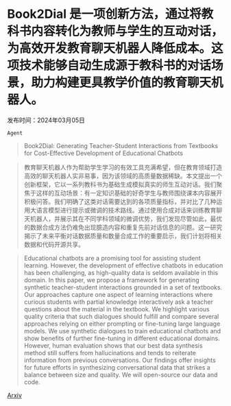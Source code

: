 # Book2Dial 是一项创新方法，通过将教科书内容转化为教师与学生的互动对话，为高效开发教育聊天机器人降低成本。这项技术能够自动生成源于教科书的对话场景，助力构建更具教学价值的教育聊天机器人。

发布时间：2024年03月05日

`Agent`

> Book2Dial: Generating Teacher-Student Interactions from Textbooks for Cost-Effective Development of Educational Chatbots

> 教育聊天机器人作为帮助学生学习的有效工具充满希望，但在教育领域打造高效的聊天机器人实非易事，因为该领域的高质量数据稀缺。本文提出一个创新框架，它以一系列教科书为基础生成模拟真实的师生互动对话。我们聚焦于这样的互动场景：有一定知识基础的好奇学生与教师围绕课本内容展开积极问答。我们明确了这类对话需要达到的各项质量指标，并对比了几种运用大语言模型进行提示或微调的技术路线。通过使用合成对话来训练教育聊天机器人，并展示其在不同学科领域的微调优势，我们发现尽管如此，最优的数据合成方法仍难免出现臆造内容和重复先前对话信息的问题。这一研究揭示了未来平衡对话数据质量和数量合成工作的重要启示，我们计划将相关数据和代码开源共享。

> Educational chatbots are a promising tool for assisting student learning. However, the development of effective chatbots in education has been challenging, as high-quality data is seldom available in this domain. In this paper, we propose a framework for generating synthetic teacher-student interactions grounded in a set of textbooks. Our approaches capture one aspect of learning interactions where curious students with partial knowledge interactively ask a teacher questions about the material in the textbook. We highlight various quality criteria that such dialogues should fulfill and compare several approaches relying on either prompting or fine-tuning large language models. We use synthetic dialogues to train educational chatbots and show benefits of further fine-tuning in different educational domains. However, human evaluation shows that our best data synthesis method still suffers from hallucinations and tends to reiterate information from previous conversations. Our findings offer insights for future efforts in synthesizing conversational data that strikes a balance between size and quality. We will open-source our data and code.

[Arxiv](https://arxiv.org/abs/2403.03307)